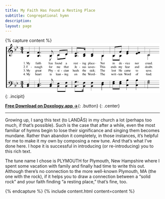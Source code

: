 ```yaml
---
title: My Faith Has Found a Resting Place
subtitle: Congregational hymn
description: 
layout: page
---
```


{% capture content %}
![Incipit](/assets/images/incipit-my-faith-has-found-a-resting-place.png){: .incipit}

[**Free Download on Doxology.app &rarr;**](https://doxology.app/song/my-faith-has-found-a-resting-place-n1vo5q40/){: .button}
{: .center}

* * *

Growing up, I sang this text (to LANDÅS) in my church a lot (perhaps too much, if that’s possible). Such is the case that after a while, even the most familiar of hymns begin to lose their significance and singing them becomes mundane. Rather than abandon it completely, in those instances, it’s helpful for me to make it my own by composing a new tune. And that’s what I’ve done here. I hope it is successful in introducing (or re-introducing) you to this rich text.

The tune name I chose is PLYMOUTH for Plymouth, New Hampshire where I spent some vacation with family and finally had time to write this out. Although there’s no connection to the more well-known Plymouth, MA (the one with the rock), if it helps you to draw a connection between a “solid rock” and your faith finding “a resting place,” that’s fine, too.

{% endcapture %}
{% include content.html content=content %}
